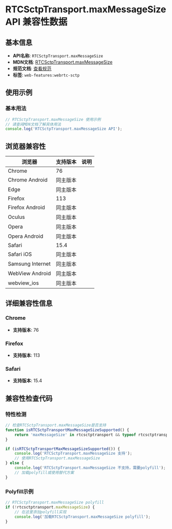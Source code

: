 # RTCSctpTransport.maxMessageSize API 兼容性数据

## 基本信息

- **API名称**: `RTCSctpTransport.maxMessageSize`
- **MDN文档**: [RTCSctpTransport.maxMessageSize](https://developer.mozilla.org/docs/Web/API/RTCSctpTransport/maxMessageSize)
- **规范文档**: [查看规范](https://w3c.github.io/webrtc-pc/#dom-rtcsctptransport-maxmessagesize)
- **标签**: `web-features:webrtc-sctp`

## 使用示例

### 基本用法

```javascript
// RTCSctpTransport.maxMessageSize 使用示例
// 请查阅MDN文档了解具体用法
console.log('RTCSctpTransport.maxMessageSize API');
```

## 浏览器兼容性

| 浏览器 | 支持版本 | 说明 |
|--------|----------|------|
| Chrome | 76 |  |
| Chrome Android | 同主版本 |  |
| Edge | 同主版本 |  |
| Firefox | 113 |  |
| Firefox Android | 同主版本 |  |
| Oculus | 同主版本 |  |
| Opera | 同主版本 |  |
| Opera Android | 同主版本 |  |
| Safari | 15.4 |  |
| Safari iOS | 同主版本 |  |
| Samsung Internet | 同主版本 |  |
| WebView Android | 同主版本 |  |
| webview_ios | 同主版本 |  |

## 详细兼容性信息

### Chrome

- **支持版本**: 76

### Firefox

- **支持版本**: 113

### Safari

- **支持版本**: 15.4

## 兼容性检查代码

### 特性检测

```javascript
// 检查RTCSctpTransport.maxMessageSize是否支持
function isRTCSctpTransportMaxMessageSizeSupported() {
    return 'maxMessageSize' in rtcsctptransport && typeof rtcsctptransport.maxMessageSize === 'function';
}

if (isRTCSctpTransportMaxMessageSizeSupported()) {
    console.log('RTCSctpTransport.maxMessageSize 支持');
    // 使用RTCSctpTransport.maxMessageSize
} else {
    console.log('RTCSctpTransport.maxMessageSize 不支持，需要polyfill');
    // 加载polyfill或使用替代方案
}
```

### Polyfill示例

```javascript
// RTCSctpTransport.maxMessageSize polyfill
if (!rtcsctptransport.maxMessageSize) {
    // 在这里添加polyfill实现
    console.log('加载RTCSctpTransport.maxMessageSize polyfill');
}
```


